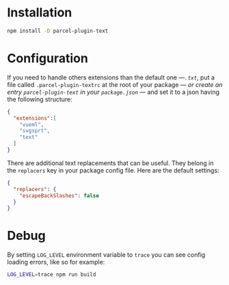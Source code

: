 # Installation

```bash
npm install -D parcel-plugin-text
```

# Configuration
If you need to handle others extensions than the default one —*`.txt`*, put a file called `.parcel-plugin-textrc` at the root of your package *— or create an entry `parcel-plugin-text` in your `package.json`* — and set it to a json having the following structure:

```json
{
  "extensions":[
    "vueml",
    "svgsprt",
    "text"
  ]
}
```

There are additional text replacements that can be useful. They belong in the `replacers` key in your package config file. Here are the default settings:

```json
{
  "replacers": {
    "escapeBackSlashes": false
  }
}
```

# Debug

By setting `LOG_LEVEL` environment variable to `trace` you can see config loading errors, like so for example:
```sh
LOG_LEVEL=trace npm run build
```